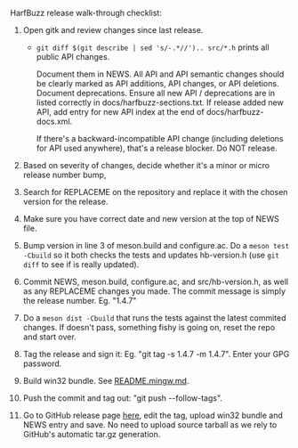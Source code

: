 HarfBuzz release walk-through checklist:

1. Open gitk and review changes since last release.

   * `git diff $(git describe | sed 's/-.*//').. src/*.h` prints all public API
     changes.

     Document them in NEWS.  All API and API semantic changes should be clearly
     marked as API additions, API changes, or API deletions.  Document
     deprecations.  Ensure all new API / deprecations are in listed correctly in
     docs/harfbuzz-sections.txt.  If release added new API, add entry for new
     API index at the end of docs/harfbuzz-docs.xml.

     If there's a backward-incompatible API change (including deletions for API
     used anywhere), that's a release blocker.  Do NOT release.

2. Based on severity of changes, decide whether it's a minor or micro release
   number bump,

3. Search for REPLACEME on the repository and replace it with the chosen version
   for the release.

4. Make sure you have correct date and new version at the top of NEWS file.

5. Bump version in line 3 of meson.build and configure.ac.
   Do a `meson test -Cbuild` so it both checks the tests and updates
   hb-version.h (use `git diff` to see if is really updated).

6. Commit NEWS, meson.build, configure.ac, and src/hb-version.h, as well as any REPLACEME
   changes you made.  The commit message is simply the release number.  Eg. "1.4.7"

7. Do a `meson dist -Cbuild` that runs the tests against the latest commited changes.
   If doesn't pass, something fishy is going on, reset the repo and start over.

8. Tag the release and sign it: Eg. "git tag -s 1.4.7 -m 1.4.7".  Enter your
   GPG password.

9. Build win32 bundle.  See [README.mingw.md](README.mingw.md).

10. Push the commit and tag out: "git push --follow-tags".

11. Go to GitHub release page [here](https://github.com/harfbuzz/harfbuzz/releases),
    edit the tag, upload win32 bundle and NEWS entry and save.
    No need to upload source tarball as we rely to GitHub's automatic tar.gz generation.
